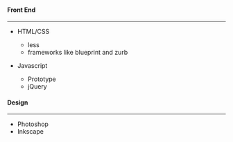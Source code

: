 
#### Front End
--------------

- HTML/CSS
    - less
    - frameworks like blueprint and zurb

- Javascript
    - Prototype
    - jQuery

#### Design
-----------

- Photoshop
- Inkscape
